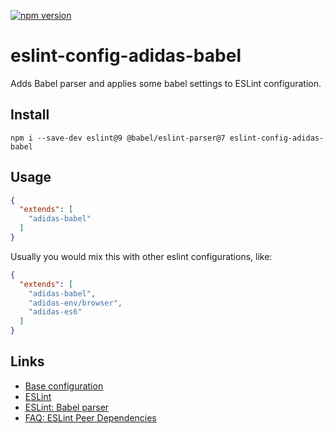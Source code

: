 [![npm version](https://badge.fury.io/js/eslint-config-adidas-babel.svg)](https://npmjs.com/package/eslint-config-adidas-babel)

# eslint-config-adidas-babel

Adds Babel parser and applies some babel settings to ESLint configuration.

## Install

```
npm i --save-dev eslint@9 @babel/eslint-parser@7 eslint-config-adidas-babel
```

## Usage

```json
{
  "extends": [
    "adidas-babel"
  ]
}
```

Usually you would mix this with other eslint configurations, like:

```json
{
  "extends": [
    "adidas-babel",
    "adidas-env/browser",
    "adidas-es6"
  ]
}
```

## Links

- [Base configuration](https://tools.adidas-group.com/bitbucket/projects/BWRNPM/repos/pea-linter-configs/browse/packages/eslint-config-es5)
- [ESLint](https://eslint.org/)
- [ESLint: Babel parser](https://github.com/babel/babel-eslint)
- [FAQ: ESLint Peer Dependencies](../../CHANGELOG.md#ESLint-Peer-Dependencies)
